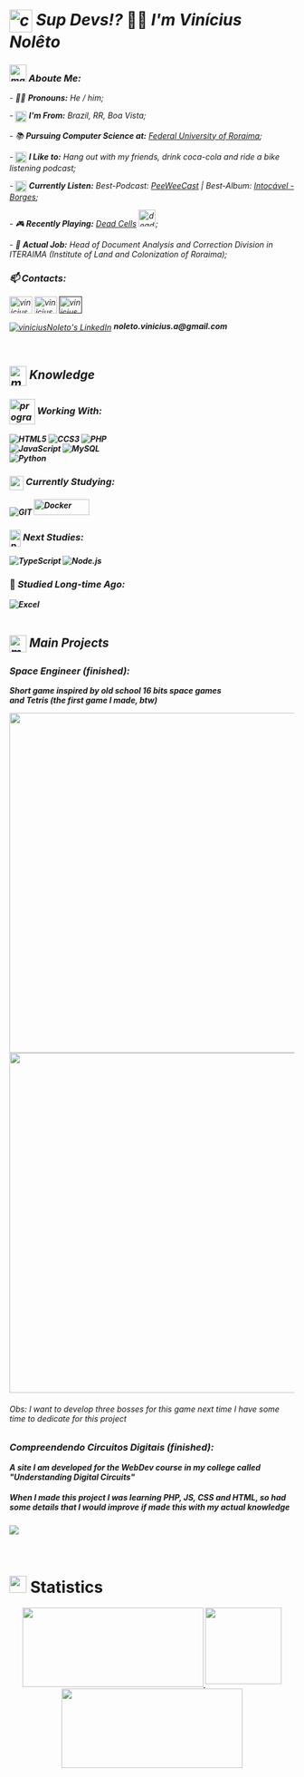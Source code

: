 

<div>
<i>
    <h1><img src="https://user-images.githubusercontent.com/85528669/173167127-481cdef6-d413-4d85-8bb2-562a50be9865.gif" alt="cat-programming-gif" width="40px" height="40px" align="center"> Sup Devs!? </i>👋🏽<i> I'm Vinícius Nolêto
    </h1>
    <h3><img src="https://user-images.githubusercontent.com/85528669/173168357-24045914-100c-4cac-bb76-1c709a3e1b7e.gif" alt="mario-dancing" width="30px" height="30px"> Aboute Me:</h3>
    <div>
        - 🏳️‍🌈 <b>Pronouns:</b> He / him;</p>
        - <img src="https://user-images.githubusercontent.com/85528669/173168763-8bae5634-ef49-4836-8b5c-6f2e1476148c.png" alt="brasil-flag" width="20px" height="20px" align="center"> <b>I'm From:</b> Brazil, RR, Boa Vista;</p>
        - 📚 <b>Pursuing Computer Science at:</b> <a href="https://ufrr.br/">Federal University of Roraima</a>;</p>
        - <img src="https://user-images.githubusercontent.com/85528669/173169820-b61fdf82-0b43-499a-800c-3eb5ffe6182b.gif" alt="beers" width="20px" height="20px" align="center"> <b>I Like to:</b> Hang out with my friends, drink coca-cola and ride a bike listening podcast;</p>
        - <img src="https://user-images.githubusercontent.com/85528669/173170780-3cb4f88b-08f3-44a7-b874-16664bcb7ceb.gif" alt="beers" width="20px" height="20px" align="center"> <b>Currently Listen:</b> Best-Podcast: <a href="https://open.spotify.com/show/7eJGd9HVEPmrg7RqSpEhuZ?si=c9d8244fcfa34a3d">PeeWeeCast</a> | Best-Album: <a href="https://open.spotify.com/album/0tPRn8Y8Xmj6xErQPnuExw?si=WIfASI3uTzepNCVduySc_g">Intocável - Borges</a>;</p>
        - 🎮 <b>Recently Playing:</b> <a href="https://store.steampowered.com/app/588650/Dead_Cells">Dead Cells</a> <img src="https://user-images.githubusercontent.com/85528669/173170374-0cccd986-96d8-42e7-8ea3-42b5a6742116.gif" alt="dead-cells-gif" width="30px" height="30px" align="bottom">;</p>
        - 🌱 <b>Actual Job:</b> Head of Document Analysis and Correction Division in ITERAIMA (Institute of Land and Colonization of Roraima);</p>
    </div>
    <h3>📫 Contacts:</h3>
    <div>
        <div>
            <a href="https://discord.gg/EZecnWDnR8" target="blank"><img align="center" height="30" width="40" src="https://raw.githubusercontent.com/peterthehan/peterthehan/master/assets/discord.svg" alt="viniciusNoleto's Discord"/></a>
            <a href="https://www.instagram.com/noletovini/" target="blank"><img align="center" height="30" width="40" src="https://raw.githubusercontent.com/rahuldkjain/github-profile-readme-generator/master/src/images/icons/Social/instagram.svg" alt="viniciusNoleto's Instagram"/></a>
            <a href="" target="blank"><img align="center" height="30" width="40" src="https://raw.githubusercontent.com/rahuldkjain/github-profile-readme-generator/master/src/images/icons/Social/linked-in-alt.svg" alt="viniciusNoleto's LinkedIn"/></a>
        </div>
        <div>
            </p>
            <a href="mailto: noleto.vinicius.a@gmail.com" target="blank"><img align="center" src="https://img.shields.io/badge/Gmail-D14836?style=for-the-badge&logo=gmail&logoColor=white" alt="viniciusNoleto's LinkedIn"/></a> <b>noleto.vinicius.a@gmail.com</p>
        </div>
    </div>
    <br>
    <h2><img src="https://user-images.githubusercontent.com/85528669/173171956-42614631-70db-47e2-bc7a-7428bcfe7692.gif" alt="mario-dancing" width="30px" height="35px" align="center"> Knowledge</h2>
    <div>
        <h3><img src="https://user-images.githubusercontent.com/85528669/187804661-f1038fd6-0c08-4509-9d60-7ca0bf19b757.gif" alt="programming-man" width="45px" height="45px" align="center"> Working With:</h3>
        <div>
            <img src="https://img.shields.io/badge/HTML5-E34F26?style=for-the-badge&logo=html5&logoColor=white" alt="HTML5">
            <img src="https://img.shields.io/badge/CSS3-1572B6?style=for-the-badge&logo=css3&logoColor=white" alt="CCS3">
            <img src="https://img.shields.io/badge/PHP-777BB4?style=for-the-badge&logo=php&logoColor=white" alt="PHP"> <br>
            <img src="https://img.shields.io/badge/JavaScript-F7DF1E?style=for-the-badge&logo=javascript&logoColor=black" alt="JavaScript">
            <img src="https://img.shields.io/badge/MySQL-00000F?style=for-the-badge&logo=mysql&logoColor=white" alt="MySQL"> <br>
            <img src="https://img.shields.io/badge/Python-3776AB?style=for-the-badge&logo=python&logoColor=white" alt="Python">
        </div>
        <h3><img src="https://user-images.githubusercontent.com/85528669/173173794-361d59ef-9a9e-4764-a38b-3ba61ddca91e.gif" alt="programming-man" width="25px" height="25px" align="top"> Currently Studying:</h3>
        <div>
            <img src="https://img.shields.io/badge/Git-E34F26?style=for-the-badge&logo=git&logoColor=white" alt="GIT">
            <img src="https://img.shields.io/badge/docker-%230db7ed.svg?style=for-the-badge&logo=docker&logoColor=white" width="98px" height="28px" alt="Docker">
        </div>
        <h3><img src="https://user-images.githubusercontent.com/85528669/173203382-7b6c335e-819a-490b-bad5-0dd4d5c17131.gif" alt="programming-man" width="20px" height="30px" align="center"> Next Studies:</h3>
        <div>
            <img src="https://img.shields.io/badge/TypeScript-007ACC?style=for-the-badge&logo=typescript&logoColor=white" alt="TypeScript">
            <img src="https://img.shields.io/badge/Node.js-43853D?style=for-the-badge&logo=node.js&logoColor=white" alt="Node.js">
        </div>
        <h3></i>💾<i> Studied Long-time Ago:</h3>
        <div>
            <img src="https://img.shields.io/badge/Microsoft_Excel-217346?style=for-the-badge&logo=microsoft-excel&logoColor=white" alt="Excel">
        </div>
    </div><br>
    <h2><img src="https://user-images.githubusercontent.com/85528669/173173690-c56aaf9f-72f2-49e6-88f3-cc766cc5665e.png" alt="mario-dancing" width="30px" height="30px" align="center"> Main Projects</h2>
    <div>
        <h3>Space Engineer (finished):</h3>
        <div>
            <p>Short game inspired by old school 16 bits space games <br> and Tetris (the first game I made, btw)</p>
            <img src="https://user-images.githubusercontent.com/85528669/173397311-31fbf258-ce58-4cff-9e47-aceacda3c71d.gif" width="600px">
            <img src="https://user-images.githubusercontent.com/85528669/173397538-9bc127fb-331f-4886-b035-959e9996858f.gif" width="600px">
            <h6>Obs: I want to develop three bosses for this game next time I have some time to dedicate for this project</h6>
        </div>
        <h3>Compreendendo Circuitos Digitais (finished):</h3>
        <div>
            <p>A site I am developed for the WebDev course in my college called "Understanding Digital Circuits"</p>
            <h5>When I made this project I was learning PHP, JS, CSS and HTML, so had some details that I would improve if made this with my actual knowledge</h5>
            <img src="https://user-images.githubusercontent.com/85528669/201172195-c2a0ef5d-43ca-4e61-a680-7a39c70db69b.png">
        </div>
    </div>
</i>
</div>

</br>
</br>

<h1><img src="https://user-images.githubusercontent.com/85528669/173398383-ad73c2a9-ad89-413e-a69b-1371d928af0f.gif" alt="mario-dancing" width="30px" height="30px" align="bottom"> Statistics</h1>
<div align="center">
    <a href="https://github.com/viniciusNoleto">
      <img height="140em" width="320em" src="https://github-readme-stats-eight-theta.vercel.app/api?username=viniciusNoleto&icons=true&theme=algolia&include_all_commits=true&count_private=true"/>
    </a>
      <img height="135em" align="top" src="https://user-images.githubusercontent.com/85528669/173173706-b31908e4-d779-4705-a777-4cf6657a5212.gif"/>
    <a href="https://github.com/viniciusNoleto">
      <img height="140em" width="320em" src="https://github-readme-stats-eight-theta.vercel.app/api/top-langs/?username=viniciusNoleto&layout=compact&langs_count=8&theme=algolia"/>
    </a>
</div>
